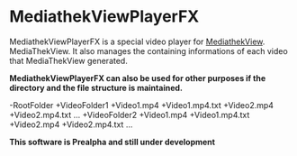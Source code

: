 # MediathekViewPlayerFX

MediathekViewPlayerFX is a special video player for [MediathekView](http://sourceforge.net/projects/zdfmediathk/?source=directory/). MediaThekView. It also manages the containing informations of each video that MediaThekView generated. 

**MediathekViewPlayerFX can also be used for other purposes if the directory and the file structure is maintained.** 

-RootFolder
	+VideoFolder1
		+Video1.mp4
		+Video1.mp4.txt
		+Video2.mp4
		+Video2.mp4.txt
		...
	+VideoFolder2
		+Video1.mp4
		+Video1.mp4.txt
		+Video2.mp4
		+Video2.mp4.txt
		...
		


**This software is Prealpha and still under development**